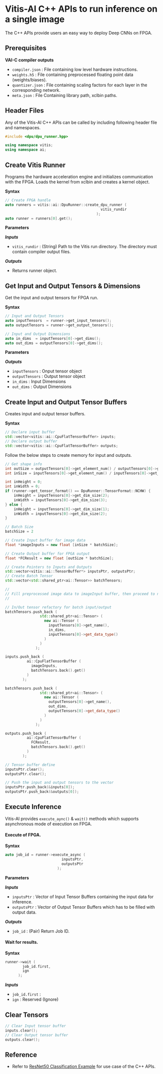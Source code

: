# Vitis-AI C++ APIs to run inference on a single image

The C++ APIs provide users an easy way to deploy Deep CNNs on FPGA.

## Prerequisites

**VAI-C compiler outputs**
  - `compiler.json` : File containing low level hardware instructions.
  - `weights.h5` : File containing preprocessed floating point data (weights/biases).
  - `quantizer.json` : File containing scaling factors for each layer in the corresponding network.
  - `meta.json` : File Containing library path, xclbin paths.

## Header Files

Any of the Vitis-AI C++ APIs can be called by including following header file and namespaces.

```c++
#include <dpu/dpu_runner.hpp>

using namespace vitis;
using namespace ai;
```

## Create Vitis Runner

Programs the hardware acceleration engine and initializes communication with the FPGA. Loads the kernel from xclbin and creates a kernel object.

**Syntax**
```c++
// Create FPGA handle
auto runners = vitis::ai::DpuRunner::create_dpu_runner (
                                            vitis_rundir
                                          );
auto runner = runners[0].get();
```
**Parameters**

***Inputs***
 - `vitis_rundir`	: (String) Path to the Vitis run directory. The directory must contain compiler output files.

***Outputs***
 - Returns runner object.

## Get Input and Output Tensors & Dimensions

Get the input and output tensors for FPGA run.

**Syntax**
```c++
// Input and Output Tensors
auto inputTensors  = runner->get_input_tensors();
auto outputTensors = runner->get_output_tensors();

// Input and Output Dimensions
auto in_dims  = inputTensors[0]->get_dims();
auto out_dims = outputTensors[0]->get_dims();
```

**Parameters**

***Outputs***
 - `inputTensors` : Onput tensor object
 - `outputTensors` : Output tensor object
 - `in_dims` : Input Dimensions
 - `out_dims` : Output Dimensions

## Create Input and Output Tensor Buffers

Creates input and output tensor buffers.

**Syntax**
```c++
// Declare input buffer
std::vector<vitis::ai::CpuFlatTensorBuffer> inputs;
// Declare output buffer
std::vector<vitis::ai::CpuFlatTensorBuffer> outputs;
```
Follow the below steps to create memory for input and outputs.

```c++
// Get shape info
int outSize = outputTensors[0]->get_element_num() / outputTensors[0]->get_dim_size(0);
int inSize = inputTensors[0]->get_element_num() / inputTensors[0]->get_dim_size(0);

int inHeight = 0;
int inWidth = 0;
if (runner->get_tensor_format() == DpuRunner::TensorFormat::NCHW) {
    inHeight = inputTensors[0]->get_dim_size(2);
    inWidth = inputTensors[0]->get_dim_size(3);
} else {
    inHeight = inputTensors[0]->get_dim_size(1);
    inWidth = inputTensors[0]->get_dim_size(2);
}

// Batch Size
batchSize = 2

// Create Input buffer for image data
float *imageInputs = new float [inSize * batchSize];

// Create Output buffer for FPGA output
float *FCResult = new float [outSize * batchSize];

// Create Pointers to Inputs and Outputs
std::vector<vitis::ai::TensorBuffer*> inputsPtr, outputsPtr;
// Create Batch Tensor
std::vector<std::shared_ptr<ai::Tensor>> batchTensors;

//
// Fill preprocessed image data to imageInput buffer, then proceed to next step.
//

// In/Out tensor refactory for batch input/output
batchTensors.push_back (
                std::shared_ptr<ai::Tensor> (
                  new ai::Tensor (
                    inputTensors[0]->get_name(),
                    in_dims,
                    inputTensors[0]->get_data_type()
                  )
                )
              );

inputs.push_back (
          ai::CpuFlatTensorBuffer (
            imageInputs,
            batchTensors.back().get()
          )
        );

batchTensors.push_back (
                std::shared_ptr<ai::Tensor> (
                  new ai::Tensor (
                    outputTensors[0]->get_name(),
                    out_dims,
                    outputTensors[0]->get_data_type()
                  )
                )
              );

outputs.push_back (
          ai::CpuFlatTensorBuffer (
            FCResult,
            batchTensors.back().get()
          )
        );

// Tensor buffer define
inputsPtr.clear();
outputsPtr.clear();

// Push the input and output tensors to the vector
inputsPtr.push_back(&inputs[0]);
outputsPtr.push_back(&outputs[0]);
```

## Execute Inference

Vitis-AI provides `execute_aync()` & `wait()` methods which supports asynchronous mode of execution on FPGA.

#### Execute of FPGA.

**Syntax**
```c++
auto job_id = runner->execute_async (
                          inputsPtr,
                          outputsPtr
                        );
```

**Parameters**

***Inputs***
 - `inputsPtr` : Vector of Input Tensor Buffers containing the input data for inference.
 - `outputsPtr` : Vector of Output Tensor Buffers which has to be filled with output data.

***Outputs***
- `job_id` : (Pair) Return Job ID.


#### Wait for results.

**Syntax**
```c++
runner->wait (
        job_id.first,
        ign
      );
```

***Inputs***
 - `job_id.first` :
 - `ign` : Reserved (Ignore)

## Clear Tensors

```c++
// Clear Input tensor buffer
inputs.clear();
// Clear Output tensor buffer
outputs.clear();
```

## Reference

- Refer to <a href="../../examples/DPUCADX8G/vitis_ai_alveo_samples/resnet50/src/main.cc">ResNet50 Classification Example</a> for use case of the C++ APIs.
